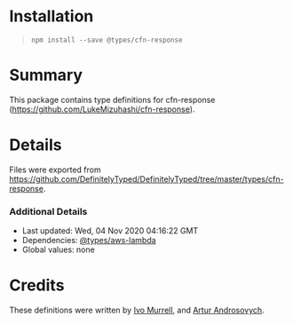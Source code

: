 # Installation
> `npm install --save @types/cfn-response`

# Summary
This package contains type definitions for cfn-response (https://github.com/LukeMizuhashi/cfn-response).

# Details
Files were exported from https://github.com/DefinitelyTyped/DefinitelyTyped/tree/master/types/cfn-response.

### Additional Details
 * Last updated: Wed, 04 Nov 2020 04:16:22 GMT
 * Dependencies: [@types/aws-lambda](https://npmjs.com/package/@types/aws-lambda)
 * Global values: none

# Credits
These definitions were written by [Ivo Murrell](https://github.com/ivoisbelongtous), and [Artur Androsovych](https://github.com/arturovt).
